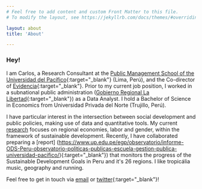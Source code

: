 ```yaml
---
# Feel free to add content and custom Front Matter to this file.
# To modify the layout, see https://jekyllrb.com/docs/themes/#overriding-theme-defaults

layout: about
title: 'About'

---
```


### Hey!

I am Carlos, a Research Consultant at the [Public Management School of the Universidad del Pacífico](https://www.up.edu.pe/egp/){:target="_blank"} (Lima, Perú), and the Co-director of [Evidencia](https://evidencia-pe.com/blog/){:target="_blank"}. Prior to my current job position, I worked in a subnational public administration ([Gobierno Regional La Libertad](https://www.gob.pe/regionlalibertad){:target="_blank"}) as a Data Analyst. I hold a Bachelor of Science in Economics from Universidad Privada del Norte (Trujillo, Perú). 

I have particular interest in the intersection between social development and public policies, making use of data and quantitative tools. My current [research](02_research.markdown) focuses on regional economies, labor and gender, within the framework of sustainable development. Recently, I have collaborated preparing a [report] (https://www.up.edu.pe/egp/observatorio/informe-ODS-Peru-observatorio-politicas-publicas-escuela-gestion-publica-universidad-pacifico/){:target="_blank"}) that monitors the progress of the Sustainable Development Goals in Peru and it's 26 regions. I like tropicália music, geography and running.

Feel free to get in touch via [email](mailto:caerevoredo@gmail.com) or [twitter](https://twitter.com/caerevoredo){:target="_blank"}!
